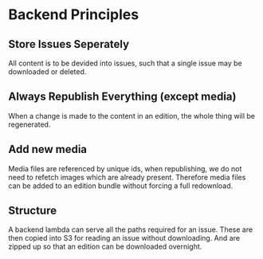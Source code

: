 # Backend Principles

## Store Issues Seperately

All content is to be devided into issues, such that a single issue may be downloaded or deleted.

## Always Republish Everything (except media)

When a change is made to the content in an edition, the whole thing will be regenerated.

## Add new media

Media files are referenced by unique ids, when republishing, we do not need to refetch images which are already present. Therefore media files can be added to an edition bundle without forcing a full redownload.

## Structure

A backend lambda can serve all the paths required for an issue. These are then copied into S3 for reading an issue without downloading. And are zipped up so that an edition can be downloaded overnight.
